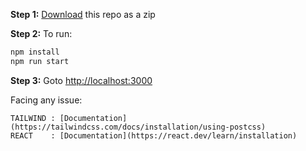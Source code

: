 **Step 1:** [Download](https://github.com/yashheda5/Counter-App-Using-React-and-Tailwind-CSS/archive/refs/heads/main.zip) this repo as a zip

**Step 2:** To run:

```bash
npm install
npm run start
```

**Step 3:** Goto [http://localhost:3000](http://localhost:3000)

Facing any issue: 
```
TAILWIND : [Documentation](https://tailwindcss.com/docs/installation/using-postcss)
REACT    : [Documentation](https://react.dev/learn/installation)
```

                  


